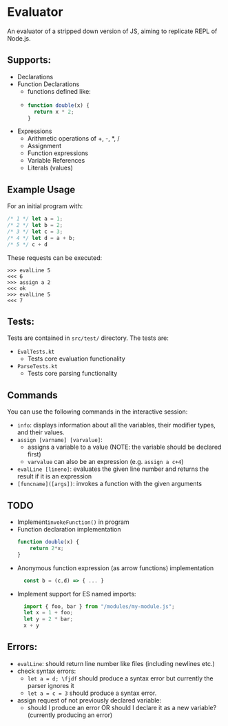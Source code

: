 # Evaluator
An evaluator of a stripped down version of JS, aiming to replicate REPL of Node.js.

## Supports:
- Declarations
- Function Declarations
  - functions defined like:
  - ```js
    function double(x) {
      return x * 2;
    }
    ```
- Expressions
  - Arithmetic operations of +, -, *, /
  - Assignment
  - Function expressions
  - Variable References
  - Literals (values)



## Example Usage
For an initial program with:
```js
/* 1 */ let a = 1;
/* 2 */ let b = 2;
/* 3 */ let c = 3;
/* 4 */ let d = a + b;
/* 5 */ c + d
```
These requests can be executed:
```
>>> evalLine 5
<<< 6
>>> assign a 2
<<< ok
>>> evalLine 5
<<< 7
```
 
## Tests:
Tests are contained in `src/test/` directory. The tests are:
- `EvalTests.kt` 
  - Tests core evaluation functionality
- `ParseTests.kt`
  - Tests core parsing functionality

## Commands
You can use the following commands in the interactive session:
- `info`: displays information about all the variables, their modifier types, and their values.
- `assign [varname] [varvalue]`:
  - assigns a variable to a value (NOTE: the variable should be declared first)
  - `varvalue` can also be an expression (e.g. `assign a c+4`)
- `evalLine [lineno]`: evaluates the given line number and returns the result if it is an expression
- `[funcname]([args])`: invokes a function with the given arguments

## TODO
- Implement`invokeFunction()` in program
- Function declaration implementation
  ```js
  function double(x) {
      return 2*x;
  }
  ```
- Anonymous function expression (as arrow functions) implementation
  ```js
    const b = (c,d) => { ... }
    ```
- Implement support for ES named imports:
  ```js
    import { foo, bar } from "/modules/my-module.js";
    let x = 1 + foo;
    let y = 2 * bar;
    x + y
    ```

## Errors:
- `evalLine`: should return line number like files (including newlines etc.)
- check syntax errors:
  - `let a = d; \fjdf` should produce a syntax error but currently the parser ignores it 
  - `let a = c = 3` should produce a syntax error.
- assign request of not previously declared variable:
  - should I produce an error OR should I declare it as a new variable? (currently producing an error)
